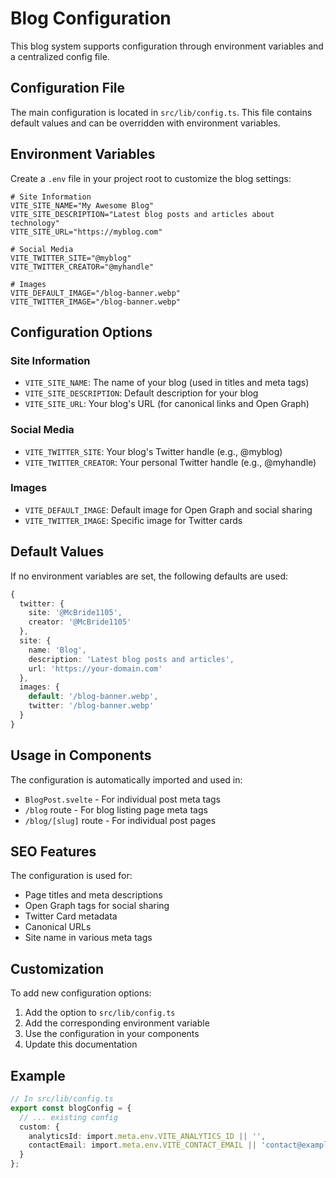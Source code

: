 # Blog Configuration

This blog system supports configuration through environment variables and a centralized config file.

## Configuration File

The main configuration is located in `src/lib/config.ts`. This file contains default values and can be overridden with environment variables.

## Environment Variables

Create a `.env` file in your project root to customize the blog settings:

```env
# Site Information
VITE_SITE_NAME="My Awesome Blog"
VITE_SITE_DESCRIPTION="Latest blog posts and articles about technology"
VITE_SITE_URL="https://myblog.com"

# Social Media
VITE_TWITTER_SITE="@myblog"
VITE_TWITTER_CREATOR="@myhandle"

# Images
VITE_DEFAULT_IMAGE="/blog-banner.webp"
VITE_TWITTER_IMAGE="/blog-banner.webp"
```

## Configuration Options

### Site Information
- `VITE_SITE_NAME`: The name of your blog (used in titles and meta tags)
- `VITE_SITE_DESCRIPTION`: Default description for your blog
- `VITE_SITE_URL`: Your blog's URL (for canonical links and Open Graph)

### Social Media
- `VITE_TWITTER_SITE`: Your blog's Twitter handle (e.g., @myblog)
- `VITE_TWITTER_CREATOR`: Your personal Twitter handle (e.g., @myhandle)

### Images
- `VITE_DEFAULT_IMAGE`: Default image for Open Graph and social sharing
- `VITE_TWITTER_IMAGE`: Specific image for Twitter cards

## Default Values

If no environment variables are set, the following defaults are used:

```typescript
{
  twitter: {
    site: '@McBride1105',
    creator: '@McBride1105'
  },
  site: {
    name: 'Blog',
    description: 'Latest blog posts and articles',
    url: 'https://your-domain.com'
  },
  images: {
    default: '/blog-banner.webp',
    twitter: '/blog-banner.webp'
  }
}
```

## Usage in Components

The configuration is automatically imported and used in:

- `BlogPost.svelte` - For individual post meta tags
- `/blog` route - For blog listing page meta tags
- `/blog/[slug]` route - For individual post pages

## SEO Features

The configuration is used for:

- Page titles and meta descriptions
- Open Graph tags for social sharing
- Twitter Card metadata
- Canonical URLs
- Site name in various meta tags

## Customization

To add new configuration options:

1. Add the option to `src/lib/config.ts`
2. Add the corresponding environment variable
3. Use the configuration in your components
4. Update this documentation

## Example

```typescript
// In src/lib/config.ts
export const blogConfig = {
  // ... existing config
  custom: {
    analyticsId: import.meta.env.VITE_ANALYTICS_ID || '',
    contactEmail: import.meta.env.VITE_CONTACT_EMAIL || 'contact@example.com'
  }
};
```
